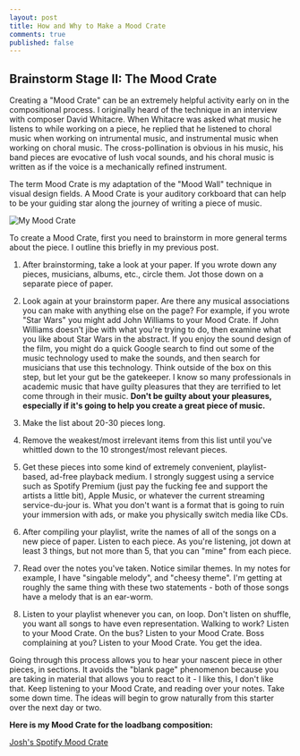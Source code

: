 ```yaml
---
layout: post
title: How and Why to Make a Mood Crate
comments: true
published: false
---
```


## Brainstorm Stage II: The Mood Crate


Creating a "Mood Crate" can be an extremely helpful activity early on in the compositional process. I originally heard of the technique in an interview with composer David Whitacre. When Whitacre was asked what music he listens to while working on a piece, he replied that he listened to choral music when working on intrumental music, and instrumental music when working on choral music. The cross-pollination is obvious in his music, his band pieces are evocative of lush vocal sounds, and his choral music is written as if the voice is a mechanically refined instrument.

The term Mood Crate is my adaptation of the "Mood Wall" technique in visual design fields. A Mood Crate is your auditory corkboard that can help to be your guiding star along the journey of writing a piece of music.

![My Mood Crate](https://simsi.es/blog/public/moodcrate.jpg)

To create a Mood Crate, first you need to brainstorm in more general terms about the piece. I outline this briefly in my previous post.

1. After brainstorming, take a look at your paper. If you wrote down any pieces, musicians, albums, etc., circle them. Jot those down on a separate piece of paper.

2. Look again at your brainstorm paper. Are there any musical associations you can make with anything else on the page? For example, if you wrote "Star Wars" you might add John Williams to your Mood Crate. If John Williams doesn't jibe with what you're trying to do, then examine what you like about Star Wars in the abstract. If you enjoy the sound design of the film, you might do a quick Google search to find out some of the music technology used to make the sounds, and then search for musicians that use this technology. Think outside of the box on this step, but let your gut be the gatekeeper. I know so many professionals in academic music that have guilty pleasures that they are terrified to let come through in their music. **Don't be guilty about your pleasures, especially if it's going to help you create a great piece of music.**

3. Make the list about 20-30 pieces long.

4. Remove the weakest/most irrelevant items from this list until you've whittled down to the 10 strongest/most relevant pieces.

5. Get these pieces into some kind of extremely convenient, playlist-based, ad-free playback medium. I strongly suggest using a service such as Spotify Premium (just pay the fucking fee and support the artists a little bit), Apple Music, or whatever the current streaming service-du-jour is. What you don't want is a format that is going to ruin your immersion with ads, or make you physically switch media like CDs.

6. After compiling your playlist, write the names of all of the songs on a new piece of paper. Listen to each piece. As you're listening, jot down at least 3 things, but not more than 5, that you can "mine" from each piece.

7. Read over the notes you've taken. Notice similar themes. In my notes for example, I have "singable melody", and "cheesy theme". I'm getting at roughly the same thing with these two statements - both of those songs have a melody that is an ear-worm.

8. Listen to your playlist whenever you can, on loop. Don't listen on shuffle, you want all songs to have even representation. Walking to work? Listen to your Mood Crate. On the bus? Listen to your Mood Crate. Boss complaining at you? Listen to your Mood Crate. You get the idea.

Going through this process allows you to hear your nascent piece in other pieces, in sections. It avoids the "blank page" phenomenon because you are taking in material that allows you to react to it - I like this, I don't like that. Keep listening to your Mood Crate, and reading over your notes. Take some down time. The ideas will begin to grow naturally from this starter over the next day or two.

**Here is my Mood Crate for the loadbang composition:**

[Josh's Spotify Mood Crate](https://open.spotify.com/user/128899618/playlist/1wh6maR8PzmR3cofYt2AP6)
